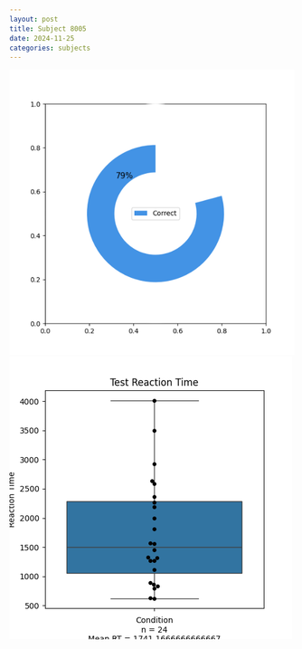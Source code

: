 ```yaml
---
layout: post
title: Subject 8005
date: 2024-11-25
categories: subjects
---
```


![](data/8005/run-10/8005_FN_acc_test.png)
![](data/8005/run-10/8005_FN_rt.png)
